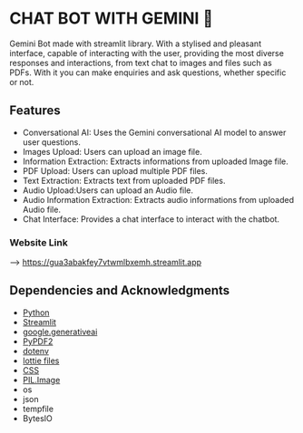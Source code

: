 # CHAT BOT WITH GEMINI 📕
 Gemini Bot made with streamlit library. With a stylised and pleasant interface, capable of interacting with the user, providing the most diverse responses and interactions, from text chat to images and files such as PDFs. With it you can make enquiries and ask questions, whether specific or not.




## Features
- Conversational AI: Uses the Gemini conversational AI model to answer user questions.
- Images Upload: Users can upload an image file.
- Information Extraction: Extracts informations from uploaded Image file.
- PDF Upload: Users can upload multiple PDF files.
- Text Extraction: Extracts text from uploaded PDF files.
- Audio Upload:Users can upload an Audio file.
- Audio Information Extraction: Extracts audio informations from uploaded Audio file.
- Chat Interface: Provides a chat interface to interact with the chatbot.

### Website Link
--> https://gua3abakfey7vtwmlbxemh.streamlit.app


## Dependencies and Acknowledgments
- [Python](https://www.python.org)
- [Streamlit](https://streamlit.io)
- [google.generativeai](https://ai.google.com/)
- [PyPDF2](https://pypi.org/project/PyPDF2/)
- [dotenv](https://pypi.org/project/python-dotenv/)
- [lottie files](https://lottiefiles.com)
- [CSS](https://developer.mozilla.org/pt-BR/docs/Web/CSS)
- [PIL.Image](https://pillow.readthedocs.io/en/stable/reference/Image.html)
- os
- json
- tempfile
- BytesIO
